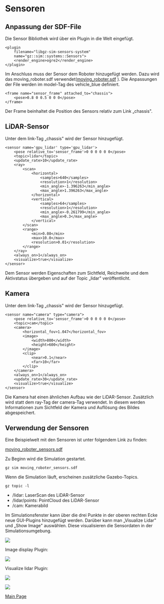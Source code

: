 ﻿# Sensoren

## Anpassung der SDF-File

Die Sensor Bibliothek wird über ein Plugin in die Welt eingefügt.
```
<plugin 
	filename="libgz-sim-sensors-system" 
	name="gz::sim::systems::Sensors">
 	<render_engine>ogre2</render_engine>
</plugin>
```

Im Anschluss muss der Sensor dem Roboter hinzugefügt werden. Dazu wird das moving_roboter.sdf verwendet([moving_roboter.sdf](../demo_worlds/moving_roboter.sdf) ). Die Anpassungen der File werden im model-Tag des vehicle_blue definiert.

```
<frame name="sensor_frame" attached_to="chassis">
  	<pose>0.8 0 0.5 0 0 0</pose>
</frame>
```

Der Frame beinhaltet die Position des Sensors relativ zum Link „chassis".

## LiDAR-Sensor

Unter dem link-Tag „chassis" wird der Sensor hinzugefügt.

```
<sensor name='gpu_lidar' type='gpu_lidar'>
	<pose relative_to='sensor_frame'>0 0 0 0 0 0</pose>
    <topic>lidar</topic>
    <update_rate>10</update_rate>
    <ray>
        <scan>
            <horizontal>
                <samples>640</samples>
                <resolution>1</resolution>
                <min_angle>-1.396263</min_angle>
                <max_angle>1.396263</max_angle>
            </horizontal>
            <vertical>
                <samples>64</samples>
                <resolution>1</resolution>
                <min_angle>-0.261799</min_angle>
                <max_angle>0.3</max_angle>
            </vertical>
        </scan>
        <range>
            <min>0.08</min>
            <max>10.0</max>
            <resolution>0.01</resolution>
        </range>
    </ray>
    <always_on>1</always_on>
    <visualize>true</visualize>
</sensor>

```

Dem Sensor werden Eigenschaften zum Sichtfeld, Reichweite und dem Aktivstatus übergeben und auf der Topic „lidar" veröffentlicht.

## Kamera

Unter dem link-Tag „chassis" wird der Sensor hinzugefügt.
```
<sensor name="camera" type="camera">
	<pose relative_to='sensor_frame'>0 0 0 0 0 0</pose>
	<topic>cam</topic>
    <camera>
        <horizontal_fov>1.047</horizontal_fov>
  		<image>
            <width>800</width>
            <height>600</height>
        </image>
        <clip>
            <near>0.1</near>
            <far>10</far>
        </clip>
   	</camera>
   	<always_on>1</always_on>
   	<update_rate>30</update_rate>
    <visualize>true</visualize>
</sensor>
```

Die Kamera hat einen ähnlichen Aufbau wie der LiDAR-Sensor. Zusätzlich wird statt dem ray-Tag der camera-Tag verwendet. In diesem werden Informationen zum Sichtfeld der Kamera und Auflösung des Bildes abgespeichert.

## Verwendung der Sensoren

Eine Beispielwelt mit den Sensoren ist unter folgendem Link zu finden:

[moving_roboter_sensors.sdf](../demo_worlds/moving_roboter_sensors.sdf)

Zu Beginn wird die Simulation gestartet.
```
gz sim moving_roboter_sensors.sdf
```

Wenn die Simulation läuft, erscheinen zusätzliche Gazebo-Topics.
```
gz topic -l
```

- /lidar: LaserScan des LiDAR-Sensor
- /lidar/points: PointCloud des LiDAR-Sensor
- /cam: Kamerabild

Im Simulationsfenster kann über die drei Punkte in der oberen rechten Ecke neue GUI-Plugins hinzugefügt werden. Darüber kann man „Visualize Lidar" und „Show Image" auswählen. Diese visualisieren die Sensordaten in der Simulationsumgebung.

![](Images/editor_editor.png)

Image display Plugin:

![](Images/id.png)

Visualize lidar Plugin:

![](Images/vl.png)

![](Images/vl_editor.png)

[Main Page](../README.md)

